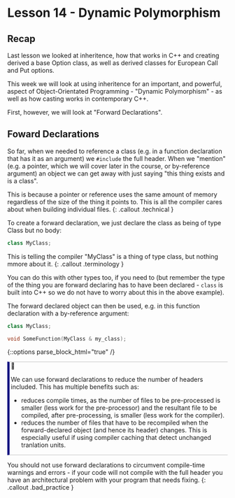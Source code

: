 <style type="text/css">
.callout {
  border-left: 5px solid black;
  border-top: 1px solid silver;
  border-bottom: 1px solid silver;
  padding-left: 3px;
}
.callout.technical {
  border-left-color: darkslategray;
}
.callout.technical::before {
  content: "\2699";
}
.callout.terminology {
  border-left-color: darkkhaki;
}
.callout.terminology::before {
  content: "\1f56e";
}
.callout.philosophy {
  border-left-color: navy;
}
.callout.philosophy::before {
  content: "\1f4ad";
}
.callout.beware {
  border-left-color: darkorange;
}
.callout.beware::before {
  content: "\26a0";
}
.callout.bad_practice {
  border-left-color: red;
}
.callout.bad_practice::before {
  content: "\1f6d1";
}
</style>

# Lesson 14 - Dynamic Polymorphism

## Recap

Last lesson we looked at inheritence, how that works in C++ and creating derived a base Option class, as well as derived classes for European Call and Put options.

This week we will look at using inheritence for an important, and powerful, aspect of Object-Orientated Programming - "Dynamic Polymorphism" - as well as how casting works in contemporary C++.

First, however, we will look at "Forward Declarations".

## Foward Declarations

So far, when we needed to reference a class (e.g. in a function declaration that has it as an argument) we `#include` the full header.  When we "mention" (e.g. a pointer, which we will cover later in the course, or by-reference argument) an object we can get away with just saying "this thing exists and is a class".

This is because a pointer or reference uses the same amount of memory regardless of the size of the thing it points to.  This is all the compiler cares about when building individual files.
{: .callout .technical }

To create a forward declaration, we just declare the class as being of type Class but no body:

```cpp
class MyClass;
```

This is telling the compiler "MyClass" is a thing of type class, but nothing mmore about it.
{: .callout .terminology }

You can do this with other types too, if you need to (but remember the type of the thing you are forward declaring has to have been declared - `class` is built into C++ so we do not have to worry about this in the above example).

The forward declared object can then be used, e.g. in this function declaration with a by-reference argument:

```cpp
class MyClass;

void SomeFunction(MyClass & my_class);
```

{::options parse_block_html="true" /}

<div class="callout philosophy">

We can use forward declarations to reduce the number of headers included.  This has multiple benefits such as:

+ reduces compile times, as the number of files to be pre-processed is smaller (less work for the pre-processor) and the resultant file to be compiled, after pre-processing, is smaller (less work for the compiler).
+ reduces the number of files that have to be recompiled when the forward-declared object (and hence its header) changes.  This is especially useful if using compiler caching that detect unchanged tranlation units.

</div>

You should not use forward declarations to circumvent compile-time warnings and errors - if your code will not compile with the full header you have an architectural problem with your program that needs fixing.
{: .callout .bad_practice }

